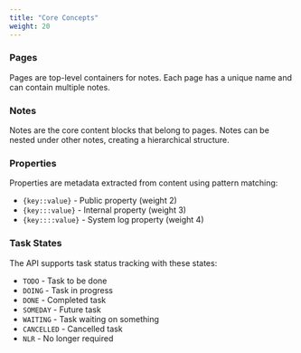 ```yaml
---
title: "Core Concepts"
weight: 20
---
```


### Pages
Pages are top-level containers for notes. Each page has a unique name and can contain multiple notes.

### Notes
Notes are the core content blocks that belong to pages. Notes can be nested under other notes, creating a hierarchical structure.

### Properties
Properties are metadata extracted from content using pattern matching:

- `{key::value}` - Public property (weight 2)
- `{key:::value}` - Internal property (weight 3)
- `{key::::value}` - System log property (weight 4)

### Task States
The API supports task status tracking with these states:
- `TODO` - Task to be done
- `DOING` - Task in progress
- `DONE` - Completed task
- `SOMEDAY` - Future task
- `WAITING` - Task waiting on something
- `CANCELLED` - Cancelled task
- `NLR` - No longer required
